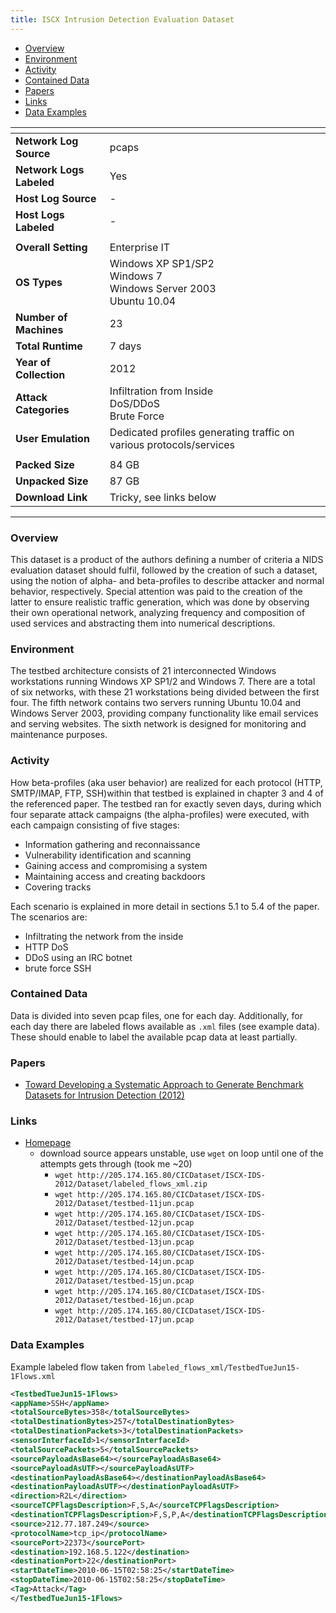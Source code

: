 ```yaml
---
title: ISCX Intrusion Detection Evaluation Dataset
---
```


- [Overview](#overview)
- [Environment](#environment)
- [Activity](#activity)
- [Contained Data](#contained-data)
- [Papers](#papers)
- [Links](#links)
- [Data Examples](#data-examples)

| <!-- -->                 | <!-- -->                                                                  |
|--------------------------|---------------------------------------------------------------------------|
| **Network Log Source**   | pcaps                                                                     |
| **Network Logs Labeled** | Yes                                                                       |
| **Host Log Source**      | -                                                                         |
| **Host Logs Labeled**    | -                                                                         |
|                          |                                                                           |
| **Overall Setting**      | Enterprise IT                                                             |
| **OS Types**             | Windows XP SP1/SP2<br/>Windows 7<br/>Windows Server 2003<br/>Ubuntu 10.04 |
| **Number of Machines**   | 23                                                                        |
| **Total Runtime**        | 7 days                                                                    |
| **Year of Collection**   | 2012                                                                      |
| **Attack Categories**    | Infiltration from Inside<br/>DoS/DDoS<br/>Brute Force                     |
| **User Emulation**       | Dedicated profiles generating traffic on various protocols/services       |
|                          |                                                                           |
| **Packed Size**          | 84 GB                                                                     |
| **Unpacked Size**        | 87 GB                                                                     |
| **Download Link**        | Tricky, see links below                                                   |

***

### Overview

This dataset is a product of the authors defining a number of criteria a NIDS evaluation dataset should fulfil, followed
by the creation of such a dataset, using the notion of alpha- and beta-profiles to describe attacker and normal
behavior, respectively.
Special attention was paid to the creation of the latter to ensure realistic traffic generation, which was done by
observing their own operational network, analyzing frequency and composition of used services and abstracting them into
numerical descriptions.

### Environment

The testbed architecture consists of 21 interconnected Windows workstations running Windows XP SP1/2 and Windows 7.
There are a total of six networks, with these 21 workstations being divided between the first four.
The fifth network contains two servers running Ubuntu 10.04 and Windows Server 2003, providing company functionality
like email services and serving websites.
The sixth network is designed for monitoring and maintenance purposes.

### Activity

How beta-profiles (aka user behavior) are realized for each protocol (HTTP, SMTP/IMAP, FTP, SSH)within that testbed is
explained in chapter 3 and 4 of the referenced paper.
The testbed ran for exactly seven days, during which four separate attack campaigns (the alpha-profiles) were executed,
with each campaign consisting of five stages:

- Information gathering and reconnaissance
- Vulnerability identification and scanning
- Gaining access and compromising a system
- Maintaining access and creating backdoors
- Covering tracks

Each scenario is explained in more detail in sections 5.1 to 5.4 of the paper. The scenarios are:

- Infiltrating the network from the inside
- HTTP DoS
- DDoS using an IRC botnet
- brute force SSH

### Contained Data

Data is divided into seven pcap files, one for each day.
Additionally, for each day there are labeled flows available as `.xml` files (see example data).
These should enable to label the available pcap data at least partially.

### Papers

- [Toward Developing a Systematic Approach to Generate Benchmark Datasets for Intrusion Detection (2012)](https://doi.org/10.1016/j.cose.2011.12.012)

### Links

- [Homepage](https://www.unb.ca/cic/datasets/ids.html)
    - download source appears unstable, use `wget` on loop until one of the attempts gets through (took me ~20)
        - `wget http://205.174.165.80/CICDataset/ISCX-IDS-2012/Dataset/labeled_flows_xml.zip`
        - `wget http://205.174.165.80/CICDataset/ISCX-IDS-2012/Dataset/testbed-11jun.pcap`
        - `wget http://205.174.165.80/CICDataset/ISCX-IDS-2012/Dataset/testbed-12jun.pcap`
        - `wget http://205.174.165.80/CICDataset/ISCX-IDS-2012/Dataset/testbed-13jun.pcap`
        - `wget http://205.174.165.80/CICDataset/ISCX-IDS-2012/Dataset/testbed-14jun.pcap`
        - `wget http://205.174.165.80/CICDataset/ISCX-IDS-2012/Dataset/testbed-15jun.pcap`
        - `wget http://205.174.165.80/CICDataset/ISCX-IDS-2012/Dataset/testbed-16jun.pcap`
        - `wget http://205.174.165.80/CICDataset/ISCX-IDS-2012/Dataset/testbed-17jun.pcap`

### Data Examples

Example labeled flow taken from `labeled_flows_xml/TestbedTueJun15-1Flows.xml`

```xml
<TestbedTueJun15-1Flows>
<appName>SSH</appName>
<totalSourceBytes>358</totalSourceBytes>
<totalDestinationBytes>257</totalDestinationBytes>
<totalDestinationPackets>3</totalDestinationPackets>
<sensorInterfaceId>1</sensorInterfaceId>
<totalSourcePackets>5</totalSourcePackets>
<sourcePayloadAsBase64></sourcePayloadAsBase64>
<sourcePayloadAsUTF></sourcePayloadAsUTF>
<destinationPayloadAsBase64></destinationPayloadAsBase64>
<destinationPayloadAsUTF></destinationPayloadAsUTF>
<direction>R2L</direction>
<sourceTCPFlagsDescription>F,S,A</sourceTCPFlagsDescription>
<destinationTCPFlagsDescription>F,S,P,A</destinationTCPFlagsDescription>
<source>212.77.187.249</source>
<protocolName>tcp_ip</protocolName>
<sourcePort>22373</sourcePort>
<destination>192.168.5.122</destination>
<destinationPort>22</destinationPort>
<startDateTime>2010-06-15T02:58:25</startDateTime>
<stopDateTime>2010-06-15T02:58:25</stopDateTime>
<Tag>Attack</Tag>
</TestbedTueJun15-1Flows>
```